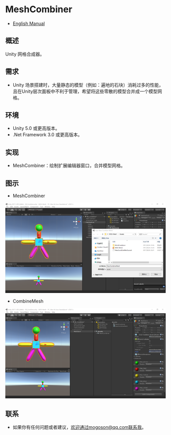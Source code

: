 ﻿# MeshCombiner
- [English Manual](./README.md)

## 概述
Unity 网格合成器。

## 需求
- Unity 场景搭建时，大量静态的模型（例如：遍地的石块）消耗过多的性能，且在Unity层次面板中不利于管理，希望将这些零散的模型合并成一个模型网格。

## 环境
- Unity 5.0 或更高版本。
- .Net Framework 3.0 或更高版本。

## 实现
- MeshCombiner：绘制扩展编辑器窗口，合并模型网格。

## 图示
- MeshCombiner

![MeshCombiner](./Attachments/MeshCombiner.png)

- CombineMesh

![CombineMesh](./Attachments/CombineMesh.png)﻿

## 联系
- 如果你有任何问题或者建议，欢迎通过mogoson@qq.com联系我。